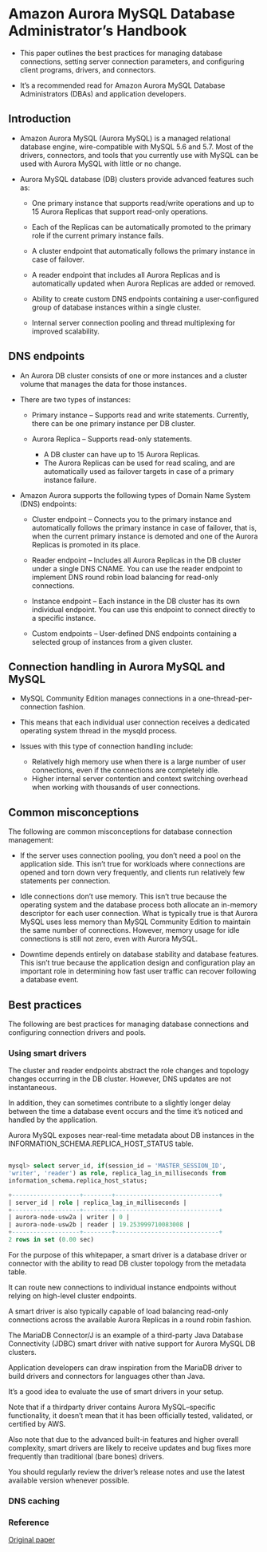 # Amazon Aurora MySQL Database Administrator’s Handbook

- This paper outlines the best practices for managing database connections, setting server connection parameters, and configuring client programs, drivers, and connectors. 

- It’s a recommended read for Amazon Aurora MySQL Database Administrators (DBAs) and application developers.

## Introduction

- Amazon Aurora MySQL (Aurora MySQL) is a managed relational database engine, wire-compatible with MySQL 5.6 and 5.7. Most of the drivers, connectors, and tools that you currently use with MySQL can be used with Aurora MySQL with little or no change.

- Aurora MySQL database (DB) clusters provide advanced features such as:

    - One primary instance that supports read/write operations and up to 15 Aurora Replicas that support read-only operations. 
    
    - Each of the Replicas can be automatically promoted to the primary role if the current primary instance fails.

    - A cluster endpoint that automatically follows the primary instance in case of failover.
    
    - A reader endpoint that includes all Aurora Replicas and is automatically updated when Aurora Replicas are added or removed.
    
    - Ability to create custom DNS endpoints containing a user-configured group of database instances within a single cluster.
    
    - Internal server connection pooling and thread multiplexing for improved scalability. 


## DNS endpoints

- An Aurora DB cluster consists of one or more instances and a cluster volume that manages the data for those instances. 

- There are two types of instances:

  - Primary instance – Supports read and write statements. Currently, there can be one primary instance per DB cluster.

  - Aurora Replica – Supports read-only statements. 
    - A DB cluster can have up to 15 Aurora Replicas. 
    - The Aurora Replicas can be used for read scaling, and are automatically used as failover targets in case of a primary instance failure.


- Amazon Aurora supports the following types of Domain Name System (DNS) endpoints:
  
  - Cluster endpoint – Connects you to the primary instance and automatically follows the primary instance in case of failover, that is, when the current primary instance is demoted and one of the Aurora Replicas is promoted in its place.

  - Reader endpoint – Includes all Aurora Replicas in the DB cluster under a single DNS CNAME. You can use the reader endpoint to implement DNS round robin load balancing for read-only connections.

  - Instance endpoint – Each instance in the DB cluster has its own individual endpoint. You can use this endpoint to connect directly to a specific instance.

  - Custom endpoints – User-defined DNS endpoints containing a selected group of instances from a given cluster.


## Connection handling in Aurora MySQL and MySQL

- MySQL Community Edition manages connections in a one-thread-per-connection fashion. 
- This means that each individual user connection receives a dedicated operating system thread in the mysqld process. 
- Issues with this type of connection handling include:

  - Relatively high memory use when there is a large number of user connections, even if the connections are completely idle. 
  - Higher internal server contention and context switching overhead when working with thousands of user connections. 




## Common misconceptions

The following are common misconceptions for database connection management: 

 - If the server uses connection pooling, you don’t need a pool on the application side. This isn’t true for workloads where connections are opened and torn down very frequently, and clients run relatively few statements per connection.
 
 - Idle connections don’t use memory. This isn’t true because the operating system and the database process both allocate an in-memory descriptor for each user connection. What is typically true is that Aurora MySQL uses less memory than MySQL Community Edition to maintain the same number of connections. However, memory usage for idle connections is still not zero, even with Aurora MySQL.

 - Downtime depends entirely on database stability and database features. This isn’t true because the application design and configuration play an important role in determining how fast user traffic can recover following a database event.


## Best practices

The following are best practices for managing database connections and configuring connection drivers and pools.

### Using smart drivers

The cluster and reader endpoints abstract the role changes and topology changes occurring in the DB cluster. However, DNS updates are not instantaneous. 

In addition, they can sometimes contribute to a slightly longer delay between the time a database event occurs and the time it’s noticed and handled by the application.


Aurora MySQL exposes near-real-time metadata about DB instances in the INFORMATION_SCHEMA.REPLICA_HOST_STATUS table.

```sql
  
mysql> select server_id, if(session_id = 'MASTER_SESSION_ID',
'writer', 'reader') as role, replica_lag_in_milliseconds from
information_schema.replica_host_status;

+-------------------+--------+-----------------------------+
| server_id | role | replica_lag_in_milliseconds |
+-------------------+--------+-----------------------------+
| aurora-node-usw2a | writer | 0 |
| aurora-node-usw2b | reader | 19.253999710083008 |
+-------------------+--------+-----------------------------+
2 rows in set (0.00 sec)

```


For the purpose of this whitepaper, a smart driver is a database driver or connector with the ability to read DB cluster topology from the metadata table. 

It can route new connections to individual instance endpoints without relying on high-level cluster endpoints. 

A smart driver is also typically capable of load balancing read-only connections across the available Aurora Replicas in a round robin fashion.


The MariaDB Connector/J is an example of a third-party Java Database Connectivity (JDBC) smart driver with native support for Aurora MySQL DB clusters. 

Application developers can draw inspiration from the MariaDB driver to build drivers and connectors for languages other than Java.


It’s a good idea to evaluate the use of smart drivers in your setup. 

Note that if a thirdparty driver contains Aurora MySQL–specific functionality, it doesn’t mean that it has been officially tested, validated, or certified by AWS. 

Also note that due to the advanced built-in features and higher overall complexity, smart drivers are likely to receive updates and bug fixes more frequently than traditional (bare bones) drivers. 


You should regularly review the driver’s release notes and use the latest available version whenever possible.


### DNS caching






















### Reference 

<a href="https://d1.awsstatic.com/whitepapers/RDS/amazon-aurora-connection-management-handbook.pdf?did=wp_card&trk=wp_card"> Original paper </a>

